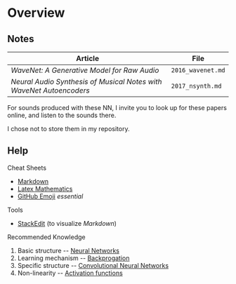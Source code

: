 # Overview


## Notes

| Article | File |
| ------- | ---- |
| *WaveNet: A Generative Model for Raw Audio* | `2016_wavenet.md` |
| *Neural Audio Synthesis of Musical Notes with WaveNet Autoencoders* | `2017_nsynth.md` |

For sounds produced with these NN, I invite you to look up for these papers online, and listen to the sounds there.

I chose not to store them in my repository.

## Help

Cheat Sheets
- [Markdown](https://guides.github.com/pdfs/markdown-cheatsheet-online.pdf "Markdown")
- [Latex Mathematics](http://csrgxtu.github.io/2015/03/20/Writing-Mathematic-Fomulars-in-Markdown/ "Latex")
- [GitHub Emoji](https://github.com/ikatyang/emoji-cheat-sheet/blob/master/README.md "GitHub Emoji") *essential*

Tools
- [StackEdit](https://stackedit.io/app "StackEdit") (to visualize *Markdown*)

Recommended Knowledge
1. Basic structure -- [Neural Networks](https://ujjwalkarn.me/2016/08/09/quick-intro-neural-networks/ "NN")
2. Learning mechanism -- [Backprogation](http://home.agh.edu.pl/~vlsi/AI/backp_t_en/backprop.html "Backpropagation")
3. Specific structure -- [Convolutional Neural Networks](https://ujjwalkarn.me/2016/08/11/intuitive-explanation-convnets/ "CNN")
4. Non-linearity -- [Activation functions](https://www.learnopencv.com/understanding-activation-functions-in-deep-learning/ "Activation functions")

